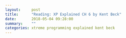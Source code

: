 ```yaml
---
layout:     post
title:      "Reading: XP Explained CH 6 by Kent Beck"
date:       2018-05-04 09:28:00
summary:    "" 
categories: xtreme programming explained kent beck
---
```


